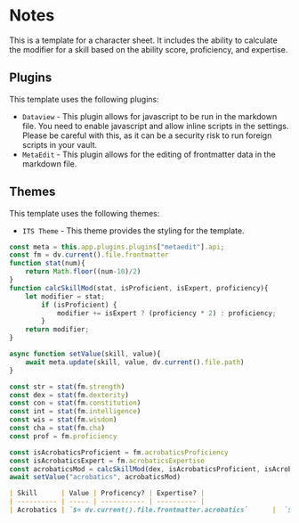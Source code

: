 # Notes
This is a template for a character sheet.
It includes the ability to calculate the modifier for a skill based on the ability score, proficiency, and expertise.

## Plugins
This template uses the following plugins:
- `Dataview` - This plugin allows for javascript to be run in the markdown file. You need to enable javascript and allow inline scripts in the settings. Please be careful with this, as it can be a security risk to run foreign scripts in your vault.
- `MetaEdit` - This plugin allows for the editing of frontmatter data in the markdown file.

## Themes
This template uses the following themes:
- `ITS Theme` - This theme provides the styling for the template.

```js
const meta = this.app.plugins.plugins["metaedit"].api; 
const fm = dv.current().file.frontmatter
function stat(num){
	return Math.floor((num-10)/2)
}
function calcSkillMod(stat, isProficient, isExpert, proficiency){
	let modifier = stat; 
		if (isProficient) { 
			modifier += isExpert ? (proficiency * 2) : proficiency; 
		} 
	return modifier;
}

async function setValue(skill, value){
	await meta.update(skill, value, dv.current().file.path)
}

const str = stat(fm.strength)
const dex = stat(fm.dexterity)
const con = stat(fm.constitution)
const int = stat(fm.intelligence)
const wis = stat(fm.wisdom)
const cha = stat(fm.cha)
const prof = fm.proficiency

const isAcrobaticsProficient = fm.acrobaticsProficiency
const isAcrobaticsExpert = fm.acrobaticsExpertise
const acrobaticsMod = calcSkillMod(dex, isAcrobaticsProficient, isAcrobaticsExpert, prof)
await setValue("acrobatics", acrobaticsMod)
```

```markdown
| Skill      | Value | Proficency? | Expertise? |
| ---------- | ----- | ----------- | ---------- |
| Acrobatics | `$= dv.current().file.frontmatter.acrobatics`      |  `$= dv.current().file.frontmatter.acrobaticsProficiency`             |      `$=  dv.current().file.frontmatter.acrobaticsExpertise`      |
```
